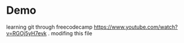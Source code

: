 # Demo

learning git through freecodecamp https://www.youtube.com/watch?v=RGOj5yH7evk .
modifing this file
